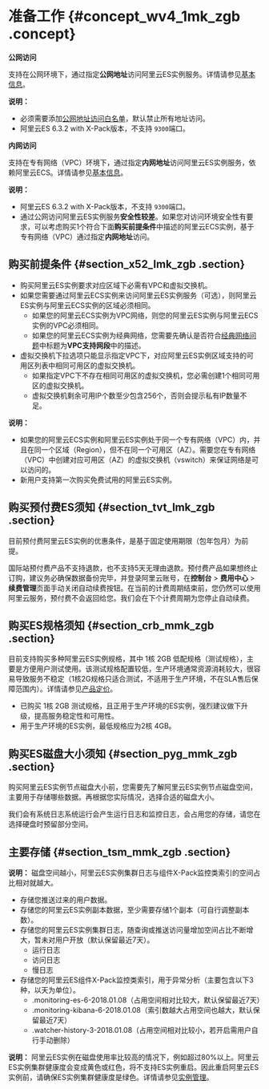 # 准备工作 {#concept_wv4_1mk_zgb .concept}

**公网访问**

支持在公网环境下，通过指定**公网地址**访问阿里云ES实例服务。详情请参见[基本信息](../../../../intl.zh-CN/用户指南/实例管理/基本信息.md)。

**说明：** 

-   必须需要添加[公网地址访问白名单](../../../../intl.zh-CN/用户指南/实例管理/安全配置.md#section_ux5_yct_zgb)，默认禁止所有地址访问。
-   阿里云ES 6.3.2 with X-Pack版本，不支持 `9300`端口。

**内网访问**

支持在专有网络（VPC）环境下，通过指定**内网地址**访问阿里云ES实例服务，依赖阿里云ECS。详情请参见[基本信息](../../../../intl.zh-CN/用户指南/实例管理/基本信息.md)。

**说明：** 

-   阿里云ES 6.3.2 with X-Pack版本，不支持 `9300`端口。
-   通过公网访问阿里云ES实例服务**安全性较差**。如果您对访问环境安全性有要求，可以考虑购买1个符合下面**购买前提条件**中描述的阿里云ECS实例，基于专有网络（VPC）通过指定**内网地址**访问。

## 购买前提条件 {#section_x52_lmk_zgb .section}

-   购买阿里云ES实例要求对应区域下必需有VPC和虚拟交换机。
-   如果您需要通过阿里云ECS实例来访问阿里云ES实例服务（可选），则阿里云ES实例与阿里云ECS实例的区域必须相同。
    -   如果您的阿里云ECS实例为VPC网络，则您的阿里云ES实例与阿里云ECS实例的VPC必须相同。
    -   如果您的阿里云ECS实例为经典网络，您需要先确认是否符合[经典网络问题](../../../../intl.zh-CN/常见问题/经典网络问题.md)中标题为**VPC支持网段**中的描述。
-   虚拟交换机下拉选项只能显示指定VPC下，对应阿里云ES实例区域支持的可用区列表中相同可用区的虚拟交换机。
    -   如果指定VPC下不存在相同可用区的虚拟交换机，您必需创建1个相同可用区的虚拟交换机。
    -   虚拟交换机剩余可用IP个数至少包含256个，否则会提示私有IP数量不足。

**说明：** 

-   如果您的阿里云ECS实例和阿里云ES实例处于同一个专有网络（VPC）内，并且在同一个区域（Region），但不在同一个可用区（AZ）。需要您在专有网络（VPC）中创建对应可用区（AZ）的虚拟交换机（vswitch）来保证网络是可以访问的。
-   新用户支持第一次购买免费试用的阿里云ES实例。

## 购买预付费ES须知 {#section_tvt_lmk_zgb .section}

目前预付费阿里云ES实例的优惠条件，是基于固定使用期限（包年包月）为前提。

国际站预付费产品不支持退款，也不支持5天无理由退款。预付费产品如果想终止订购，建议务必确保数据备份完毕，并登录阿里云账号，在**控制台** \> **费用中心** \> **续费管理**页面手动关闭自动续费按钮。在当前的计费周期结束前，您仍然可以使用阿里云服务，预付费不会返回给您。我们会在下个计费周期为您停止自动续费。

## 购买ES规格须知 {#section_crb_mmk_zgb .section}

目前支持购买多种阿里云ES实例规格，其中 1核 2GB 低配规格（测试规格），主要是方便用户测试使用。该测试规格配置较低，生产环境通常资源消耗较大，很容易导致服务不稳定（1核2G规格只适合测试，不适用于生产环境，不在SLA售后保障范围内）。详情请参见[产品定价](https://www.alibabacloud.com/product/elasticsearch)。

-   已购买 1核 2GB 测试规格，且正用于生产环境的ES实例，强烈建议做下升级，提高服务稳定性和可用性。
-   用于生产环境的ES实例，最低规格应为2核 4GB。

## 购买ES磁盘大小须知 {#section_pyg_mmk_zgb .section}

购买阿里云ES实例节点磁盘大小前，您需要先了解阿里云ES实例节点磁盘空间，主要用于存储哪些数据。再根据您实际情况，选择合适的磁盘大小。

我们会有系统日志系统运行会产生运行日志和监控日志，会占用您的存储，请您在选择硬盘时预留部分空间。

## 主要存储 {#section_tsm_mmk_zgb .section}

**说明：** 磁盘空间越小，阿里云ES实例集群日志与组件X-Pack监控类索引的空间占比相对就越大。

-   存储您推送过来的用户数据。
-   存储您的阿里云ES实例副本数据，至少需要存储1个副本（可自行调整副本数）。
-   存储您的阿里云ES实例集群日志，随查询或推送访问量增加空间占比不断增大，暂未对用户开放（默认保留最近7天）。
    -   运行日志
    -   访问日志
    -   慢日志
-   存储您的阿里云ES组件X-Pack监控类索引，用于异常分析（主要包含以下3种，以天为单位）。
    -   .monitoring-es-6-2018.01.08（占用空间相对比较大，默认保留最近7天）
    -   .monitoring-kibana-6-2018.01.08（索引数越大占用空间也越大，默认保留最近7天）
    -   .watcher-history-3-2018.01.08（占用空间相对比较小，若开启需用户自行手动删除）

**说明：** 阿里云ES实例在磁盘使用率比较高的情况下，例如超过80%以上。阿里云ES实例集群健康度会变成黄色或红色，将不支持ES实例重启。因此重启阿里云ES实例前，请确保ES实例集群健康度是绿色。详情请参见[实例管理](../../../../intl.zh-CN/用户指南/实例管理/实例管理.md)。

